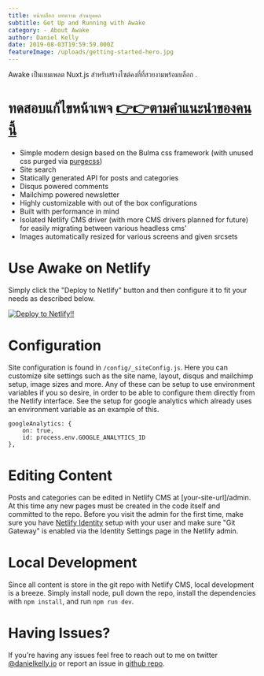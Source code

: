 ```yaml
---
title: หน้าบล็อก บทความ ส่วนบุคคล
subtitle: Get Up and Running with Awake
category: - About Awake
author: Daniel Kelly
date: 2019-08-03T19:59:59.000Z
featureImage: /uploads/getting-started-hero.jpg
---
```

Awake เป็นเทมเพลต Nuxt.js สำหรับสร้างไซต์คงที่ที่สวยงามพร้อมบล็อก .

# ทดสอบแก้ไขหน้าเพจ [👉👉ตามคำแนะนำของคนนี้](https://www.facebook.com/nantach.prescott.3)

* Simple modern design based on the Bulma css framework (with unused css purged via [purgecss](https://www.purgecss.com/))
* Site search
* Statically generated API for posts and categories
* Disqus powered comments
* Mailchimp powered newsletter
* Highly customizable with out of the box configurations
* Built with performance in mind
* Isolated Netlify CMS driver (with more CMS drivers planned for future) for easily migrating between various headless cms'
* Images automatically resized for various screens and given srcsets

# Use Awake on Netlify

Simply click the "Deploy to Netlify" button and then configure it to fit your needs as described below.

[![Deploy to Netlify!!](https://www.netlify.com/img/deploy/button.svg)](https://app.netlify.com/start/deploy?repository=https://github.com/danielkellyio/awake-template)

# Configuration

Site configuration is found in `/config/_siteConfig.js`. Here you can customize site settings such as the site name, layout, disqus and mailchimp setup, image sizes and more. Any of these can be setup to use environment variables if you so desire, in order to be able to configure them directly from the Netlify interface. See the setup for google analytics which already uses an environment variable as an example of this.

```
googleAnalytics: {
    on: true,
    id: process.env.GOOGLE_ANALYTICS_ID
},
```

# Editing Content

Posts and categories can be edited in Netlify CMS at \[your-site-url]/admin. At this time any new pages must be created in the code itself and committed to the repo. Before you visit the admin for the first time, make sure you have [Netlify Identity](https://www.netlify.com/docs/identity/) setup with your user and make sure "Git Gateway" is enabled via the Identity Settings page in the Netlify admin. 

# Local Development

Since all content is store in the git repo with Netlify CMS, local development is a breeze. Simply install node, pull down the repo, install the dependencies with `npm install`, and run `npm run dev`.

# Having Issues?

If you're having any issues feel free to reach out to me on twitter [@danielkelly.io](https://twitter.com/danielkelly_io) or report an issue in [github repo](https://github.com/danielkellyio/awake-template).
